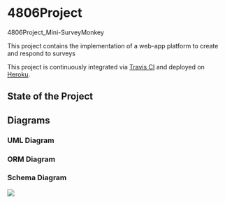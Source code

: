 # 4806Project
4806Project_Mini-SurveyMonkey

This project contains the implementation of a web-app platform to create and respond to surveys

This project is continuously integrated via [Travis CI](https://travis-ci.org/) and deployed on [Heroku](https://dashboard.heroku.com/apps).

## State of the Project

## Diagrams

### UML Diagram

### ORM Diagram

### Schema Diagram

![](E:\sysc4806\project\schema_diagram.png)

